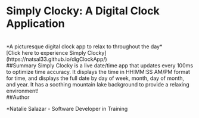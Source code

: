 # Simply Clocky: A Digital Clock Application
<br>
*A picturesque digital clock app to relax to throughout the day*
<br>
[Click here to experience Simply Clocky](https://natsal33.github.io/digClockApp/)
<br>
<!-- <img src='./css/pictures/simplyclockypic.png'> -->
##Summary
Simply Clocky is a live date/time app that updates every 100ms to optimize time accuracy. It displays the time in HH:MM:SS AM/PM format for time, and displays the full date by day of week, month, day of month, and year. It has a soothing mountain lake background to provide a relaxing environment!
<br>
##Author

*Natalie Salazar - Software Developer in Training

